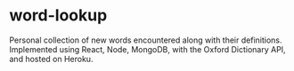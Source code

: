 # word-lookup
Personal collection of new words encountered along with their definitions.  
Implemented using React, Node, MongoDB, with the Oxford Dictionary API, and hosted on Heroku.

